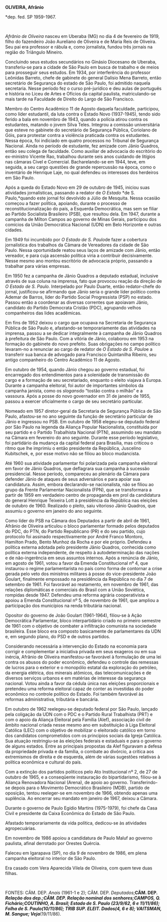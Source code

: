 **OLIVEIRA, Afrânio**

\*dep. fed. SP 1959-1967.

 

*Afrânio de Oliveira* nasceu em Uberaba (MG) no dia 4 de fevereiro de
1919, filho do fazendeiro João Aureliano de Oliveira e de Maria Reis de
Oliveira. Seu pai era professor e rábula e, como jornalista, fundou três
jornais na região do Triângulo Mineiro.

Concluindo seus estudos secundários no Ginásio Diocesano de Uberaba,
transferiu-se para a cidade de São Paulo em busca de trabalho e de meios
para prosseguir seus estudos. Em 1934, por interferência do professor
Leônidas Barreto, chefe de gabinete do general Dalísio Mena Barreto,
então secretário de Segurança do estado de São Paulo, foi admitido
naquela secretaria. Nesse período fez o curso pré-jurídico e deu aulas
de português e história no Liceu de Artes e Ofícios da capital paulista,
matriculando-se mais tarde na Faculdade de Direito do Largo de São
Francisco.

Membro do Centro Acadêmico 11 de Agosto daquela faculdade, participou,
como líder estudantil, da luta contra o Estado Novo (1937-1945), tendo
sido ferido a bala em novembro de 1943, quando a polícia atirou contra
os estudantes, matando o jovem Silva Teles. Integrou a comissão
universitária que esteve no gabinete do secretário de Segurança Pública,
Coriolano de Góis, para protestar contra a violência praticada contra os
estudantes. Nessa época, foi indiciado em quatro processos no Tribunal
de Segurança Nacional. Ainda no período de estudante, fez amizade com
Jânio Quadros, então seu colega de faculdade. Como auxiliar de advocacia
do escritório do ex-ministro Vicente Rao, trabalhou durante seis anos
cuidando de litígios nas câmaras Cível e Comercial. Bacharelando-se em
1944, teve, em seguida, a seu cargo questões de grande repercussão na
época, como o inventário de Henrique Laje, no qual defendeu os
interesses dos herdeiros em São Paulo.

Após a queda do Estado Novo em 29 de outubro de 1945, iniciou suas
atividades jornalísticas, passando a redator de *O Estado* *de S.
Paulo,*quando este jornal foi devolvido a Júlio de Mesquita. Nessa
ocasião começou a fazer política, apoiando, durante o processo de
reconstitucionalização do país, a Esquerda Democrática, mas sem se
filiar ao Partido Socialista Brasileiro (PSB), que resultou dela. Em
1947, durante a campanha de Mílton Campos ao governo de Minas Gerais,
participou dos comícios da União Democrática Nacional (UDN) em Belo
Horizonte e outras cidades.

Em 1949 foi incumbido por *O Estado* *de S. Paulo*de fazer a cobertura
jornalística dos trabalhos da Câmara de Vereadores da cidade de São
Paulo. Nessa oportunidade reatou seus laços de amizade com Jânio, então
vereador, e para cuja ascensão política viria a contribuir
decisivamente. Nesse mesmo ano montou escritório de advocacia próprio,
passando a trabalhar para várias empresas.

Em 1950 fez a campanha de Jânio Quadros a deputado estadual, inclusive
através de sua coluna na imprensa, fato que provocou reação da direção
de *O Estado de S.* *Paulo.* Interpelado por Paulo Duarte, então
redator-chefe do jornal, justificou-se afirmando que Jânio seria o
grande líder político contra Ademar de Barros, líder do Partido Social
Progressista (PSP) no estado. Passou então a coordenar as diversas
correntes que apoiavam Jânio, candidato do Partido Democrata Cristão
(PDC), agrupando velhos companheiros das lides acadêmicas.

Em fins de 1952 deixou o cargo que ocupava na Secretaria de Segurança
Pública de São Paulo e, afastando-se temporariamente das atividades na
imprensa, passou a se dedicar integralmente à campanha de Jânio Quadros
à prefeitura de São Paulo. Com a vitória de Jânio, colaborou em 1953 na
formação do gabinete do novo prefeito. Suas obrigações no campo político
levaram-no a renunciar ao cargo de redator de *O Estado de S. Paulo*e a
transferir sua banca de advogado para Francisco Quintanilha Ribeiro, seu
antigo companheiro do Centro Acadêmico 11 de Agosto.

Em outubro de 1954, quando Jânio chegou ao governo estadual, foi
encarregado dos entendimentos para a solenidade de transmissão do cargo
e a formação de seu secretariado, enquanto o eleito viajava à Europa.
Durante a campanha eleitoral, foi autor de importantes símbolos da
campanha janista, como os *slogans*do “tostão contra o milhão” e a
vassoura. Após a posse do novo governador em 31 de janeiro de 1955,
passou a exercer oficialmente o cargo de seu secretário particular.

Nomeado em 1957 diretor-geral da Secretaria de Segurança Pública de São
Paulo, afastou-se no ano seguinte da função de secretário particular de
Jânio e ingressou no PSB. Em outubro de 1958 elegeu-se deputado federal
por São Paulo na legenda da Aliança Popular Nacionalista, constituída
por seu partido e o Partido Trabalhista Nacional (PTN), assumindo seu
mandato na Câmara em fevereiro do ano seguinte. Durante esse período
legislativo, foi partidário da mudança da capital federal para Brasília,
mas criticou o ritmo que lhe imprimiu o então presidente da República,
Juscelino Kubitschek, e, por esse motivo não se filiou ao bloco
mudancista.

Até 1960 sua atividade parlamentar foi polarizada pela campanha
eleitoral em favor de Jânio Quadros, que deflagrara sua campanha à
sucessão presidencial. Nesse período, compareceu ao plenário da Câmara
para defender Jânio de ataques de seus adversários e para apoiar sua
candidatura. Assim, embora declarando-se nacionalista, não se filiou ao
grupo da Frente Parlamentar Nacionalista (FPN), que se transformara a
partir de 1959 em verdadeiro centro de propaganda em prol da candidatura
do general Henrique Teixeira Lott à presidência da República nas
eleições de outubro de 1960. Realizado o pleito, saiu vitorioso Jânio
Quadros, que assumiu o governo em janeiro do ano seguinte.

Como líder do PSB na Câmara dos Deputados a partir de abril de 1961,
Afrânio de Oliveira articulou o bloco parlamentar formado pelos
deputados do PDC, do PTN, do Partido Republicano (PR) e do seu partido,
cujo protocolo foi assinado respectivamente por André Franco Montoro,
Hamilton Prado, Bento Munhoz da Rocha e por ele próprio. Defendeu a
política externa adotada pelo presidente Jânio Quadros, conhecida como
política externa independente, de respeito à autodeterminação das nações
e de não-ingerência em seus assuntos internos. Após a renúncia de Jânio,
em agosto de 1961, votou a favor da Emenda Constitucional nº 4, que
instaurou o regime parlamentarista no país como forma de contornar a
crise gerada pelo veto dos ministros militares à posse do
vice-presidente João Goulart, finalmente empossado na presidência da
República no dia 7 de setembro de 1961. Foi favorável ao reatamento, em
novembro de 1961, das relações diplomáticas e comerciais do Brasil com a
União Soviética, rompidas desde 1947. Defendeu uma reforma agrária
cooperativista e apoiou a Emenda Constitucional nº 5, de novembro de
1961, que ampliou a participação dos municípios na renda tributária
nacional.

Opositor do governo de João Goulart (1961-1964), filiou-se à Ação
Democrática Parlamentar, bloco interpartidário criado no primeiro
semestre de 1961 com o objetivo de combater a infiltração comunista na
sociedade brasileira. Esse bloco era composto basicamente de
parlamentares da UDN e, em segundo plano, do PSD e de outros partidos.

Considerando necessária a intervenção do Estado na economia para
corrigir e complementar a iniciativa privada em seus exageros ou em sua
inércia, Afrânio de Oliveira manifestou-se favorável à formulação de uma
lei contra os abusos do poder econômico, defendeu o controle das
remessas de lucros para o exterior e o monopólio estatal da exploração
do petróleo, da energia elétrica, dos minerais atômicos, das
telecomunicações e de diversos serviços urbanos e em matérias de
interesse da segurança nacional. Votou ainda a favor da cédula única nas
eleições proporcionais e pretendeu uma reforma eleitoral capaz de conter
as investidas do poder econômico no controle político do Estado. Foi
também favorável às reformas administrativa, tributária e bancária.

Em outubro de 1962 reelegeu-se deputado federal por São Paulo, lançado
pela coligação da UDN com o PDC e o Partido Rural Trabalhista (PRT) e
com o apoio da Aliança Eleitoral pela Família (Alef), associação civil
de âmbito nacional criada nesse mesmo ano em substituição à Liga
Eleitoral Católica (LEC) com o objetivo de mobilizar o eleitorado
católico em torno dos candidatos comprometidos com os princípios sociais
da Igreja Católica. Sua atuação restringiu-se às eleições federais e
estaduais e para o governo de alguns estados. Entre as principais
propostas da Alef figuravam a defesa da propriedade privada e da
família, o combate ao divórcio, a crítica aos extremismos de direita e
de esquerda, além de várias sugestões relativas à política econômica e
cultural do país.

Com a extinção dos partidos políticos pelo Ato Institucional nº 2, de 27
de outubro de 1965, e a conseqüente instauração do bipartidarismo,
filiou-se à Aliança Renovadora Nacional (Arena), de apoio ao governo.
Transferindo-se depois para o Movimento Democrático Brasileiro (MDB),
partido de oposição, tentou reeleger-se em novembro de 1966, obtendo
apenas uma suplência. Ao encerrar seu mandato em janeiro de 1967, deixou
a Câmara.

Durante o governo de Paulo Egídio Martins (1975-1979), foi chefe da Casa
Civil e presidente da Caixa Econômica do Estado de São Paulo.

Afastado temporariamente da vida política, dedicou-se às atividades
agropecuárias.

Em novembro de 1986 apoiou a candidatura de Paulo Maluf ao governo
paulista, afinal derrotado por Orestes Quércia.

Faleceu em Igarapava (SP), no dia 9 de novembro de 1986, em plena
campanha eleitoral no interior de São Paulo.

Era casado com Vera Aparecida Vilela de Oliveira, com quem teve duas
filhas.

 

FONTES: CÂM. DEP. *Anais* (1961-1 e 2); CÂM. DEP. *Deputados*;**CÂM.
DEP. *Relação* *dos dep.;*CÂM. DEP. *Relação nominal dos*
*senhores;*CAMPOS, Q. *Fichário;*COUTINHO, A. *Brasil*; *Estado de S.
Paulo* (23/9/62, 6 e 11/11/86)*; Folha de S. Paulo*(10/11/86)*;* TRIB
SUP. ELEIT. *Dados*(4, 6 e 8); VAITSMAN, M. *Sangue;
Veja*****(19/11/86).

 

 
